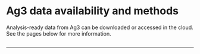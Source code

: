 # Ag3 data availability and methods

Analysis-ready data from Ag3 can be downloaded or accessed in the cloud. See the pages below for more information.

```{tableofcontents}
```

---